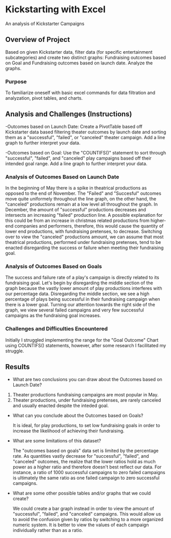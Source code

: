 # Kickstarting with Excel
  An analysis of Kickstarter Campaigns
## Overview of Project
  Based on given Kickstarter data, filter data (for specific entertainment subcategories) and create two distinct graphs: Fundraising outcomes based on Goal and Fundraising outcomes based on launch date. Analyze the graphs.
### Purpose
  To familiarize oneself with basic excel commands for data filtration and analyzation, pivot tables, and charts. 
## Analysis and Challenges (Instructions)
  -Outcomes based on Launch Date: Create a PivotTable based off Kickstarter data based filtering theater outcomes by launch date and sorting them as a "successful", "failed", or "canceled" theater campaign. Add a line graph to further interpret your data.
  
  -Outcomes based on Goal: Use the "COUNTIFS()" statement to sort through "successful", "failed", and "canceled" play campaigns based off their intended goal range. Add a line graph to further interpret your data.
### Analysis of Outcomes Based on Launch Date
  In the beginning of May there is a spike in theatrical productions as opposed to the end of November. The "Failed" and "Succesful" outcomes move quite uniformely throughout the line graph, on the other hand, the "canceled" productions remain at a low level all throughout the graph. In December, the amount of "successful" productions decreases and intersects an increasing "failed" production line. A possible explanation for this could be from an increase in christmas related productions from higher-end companies and performers, therefore, this would cause the quantity of lower end productions, with fundraising pretenses, to decrease. Switching over to view the "canceled" productions amount, we can assume that most theatrical productions, performed under fundraising pretenses, tend to be enacted disregarding the success or failure when meeting their fundraising goal. 
### Analysis of Outcomes Based on Goals
  The success and failure rate of a play's campaign is directly related to its fundraising goal. Let's begin by disregarding the middle section of the graph because the vastly lower amount of play productions interferes with our percentage data. Disregarding the middle section, we see a high percentage of plays being successful in their fundraising campaign when there is a lower goal. Turning our attention towards the right side of the graph, we view several failed campaigns and very few successful campaigns as the fundraising goal increases.
### Challenges and Difficulties Encountered
Initially I struggled implementing the range for the "Goal Outcome" Chart using COUNTIFS() statements, however, after some research I facilitated my struggle.
## Results

- What are two conclusions you can draw about the Outcomes based on Launch Date?

1) Theater productions fundraising campaigns are most popular in May.
2) Theater productions, under fundraising pretenses, are rarely canceled and usually enacted despite the inteded goal.

- What can you conclude about the Outcomes based on Goals?

  It is ideal, for play productions, to set low fundraising goals in order to increase the likelihood of achieving their fundraising.

- What are some limitations of this dataset?

  The "outcomes based on goals" data set is limited by the percentage rate. As quantities vastly decrease for "successful", "failed", and "canceled" outcomes, the realize that the lower ratios hold as much power as a higher ratio and therefore doesn't best reflect our data. For instance, a ratio of 1000 successful campaigns to zero failed campaigns is ultimately the same ratio as one failed campaign to zero successful campaigns.

- What are some other possible tables and/or graphs that we could create?

  We could create a bar graph instead in order to view the amount of "successful", "failed", and "canceled" campaigns. This would allow us to avoid the confusion given by ratios by switching to a more organized numeric system. It is better to view the values of each campaign individually rather than as a ratio.
